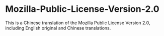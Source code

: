 # Mozilla-Public-License-Version-2.0
This is a Chinese translation of the Mozilla Public License Version 2.0, including English original and Chinese translations.
